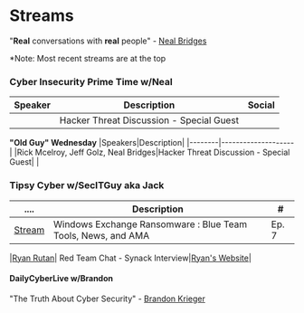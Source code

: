 # Streams

"**Real** conversations with **real** people" - [Neal Bridges](https://www.linkedin.com/in/nealbridges)

*Note: Most recent streams are at the top 

### Cyber Insecurity Prime Time w/Neal

|Speaker|Description|Social|
|-------|-----------------|-------|
|       |Hacker Threat Discussion - Special Guest|

**"Old Guy" Wednesday**
|Speakers|Description|
|--------|--------------------|
|Rick Mcelroy, Jeff Golz, Neal Bridges|Hacker Threat Discussion - Special Guest|
|

### Tipsy Cyber w/SecITGuy aka Jack
|....|Description|#|
|----|-----------|------------|
|[Stream](https://www.twitch.tv/videos/947167840?filter=archives&sort=time)|Windows Exchange Ransomware : Blue Team Tools, News, and AMA |Ep. 7|





|[Ryan Rutan](https://www.twitch.tv/videos/942355203?filter=archives&sort=time)| Red Team Chat - Synack Interview|[Ryan's Website](https://www.ryanrutan.com/)|


####  DailyCyberLive w/Brandon

"The Truth About Cyber Security" - [Brandon Krieger](https://www.linkedin.com/in/brandonkrieger/)


